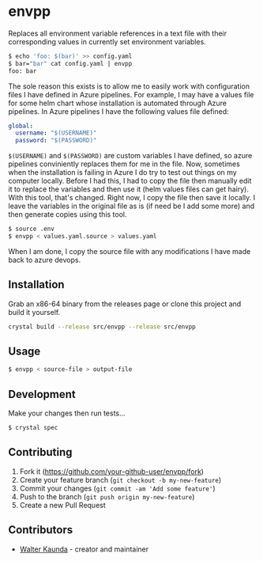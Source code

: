 # envpp

Replaces all environment variable references in a text file with their corresponding
values in currently set environment variables.

```sh
$ echo 'foo: $(bar)' >> config.yaml
$ bar="bar" cat config.yaml | envpp
foo: bar
```

The sole reason this exists is to allow me to easily work with configuration
files I have defined in Azure pipelines. For example, I may have a values
file for some helm chart whose installation is automated through Azure
pipelines. In Azure pipelines I have the following values file defined:

```yaml
global:
  username: "$(USERNAME)"
  password: "$(PASSWORD)"
```

`$(USERNAME)` and `$(PASSWORD)` are custom variables I have defined, so
azure pipelines conviniently replaces them for me in the file. Now,
sometimes when the installation is failing in Azure I do try to test
out things on my computer locally. Before I had this, I had to copy
the file then manually edit it to replace the variables and then use
it (helm values files can get hairy). With this tool, that's changed.
Right now, I copy the file then save it locally. I leave the variables
in the original file as is (if need be I add some more) and then
generate copies using this tool.

```sh
$ source .env
$ envpp < values.yaml.source > values.yaml
```
When I am done, I copy the source file with any modifications I have
made back to azure devops.

## Installation

Grab an x86-64 binary from the releases page or clone this project
and build it yourself.

```sh
crystal build --release src/envpp --release src/envpp
```

## Usage

```sh
$ envpp < source-file > output-file
```

## Development

Make your changes then run tests...

```sh
$ crystal spec
```

## Contributing

1. Fork it (<https://github.com/your-github-user/envpp/fork>)
2. Create your feature branch (`git checkout -b my-new-feature`)
3. Commit your changes (`git commit -am 'Add some feature'`)
4. Push to the branch (`git push origin my-new-feature`)
5. Create a new Pull Request

## Contributors

- [Walter Kaunda](https://github.com/kwalter94) - creator and maintainer
